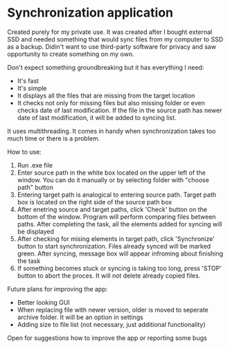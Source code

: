 # Synchronization application

Created purely for my private use. It was created after I bought external SSD and needed something that would sync files from my computer to SSD as a backup. Didin't want to use third-party software for privacy and saw opportunity to create something on my own.

Don't expect something groundbreaking but it has everything I need:
- It's fast
- It's simple
- It displays all the files that are missing from the target location
- It checks not only for missing files but also missing folder or even checks date of last modification. If the file in the source path has newer date of last modification, it will be added to syncing list.

It uses multithreading. It comes in handy when synchronization takes too much time or there is a problem.

How to use:
1. Run .exe file
2. Enter source path in the white box located on the upper left of the window. You can do it manually or by selecting folder with "choose path" button
3. Entering target path is analogical to entering source path. Target path box is located on the right side of the source path box
4. After enetring source and target paths, click 'Check' button on the bottom of the window. Program will perform comparing files between paths. After completing the task, all the elements added for syncing will be displayed
5. After checking for mising elements in target path, click 'Synchronize' button to start synchronization. Files already synced will be marked green. After syncing, message box will appear infroming about finishing the task
6. If something becomes stuck or syncing is taking too long, press 'STOP' button to abort the proces. It will not delete already copied files.

Future plans for improving the app:
- Better looking GUI
- When replacing file with newer version, older is moved to seperate archive folder. It will be an option in settings
- Adding size to file list (not necessary, just additional functionality)

Open for suggestions how to improve the app or reporting some bugs
